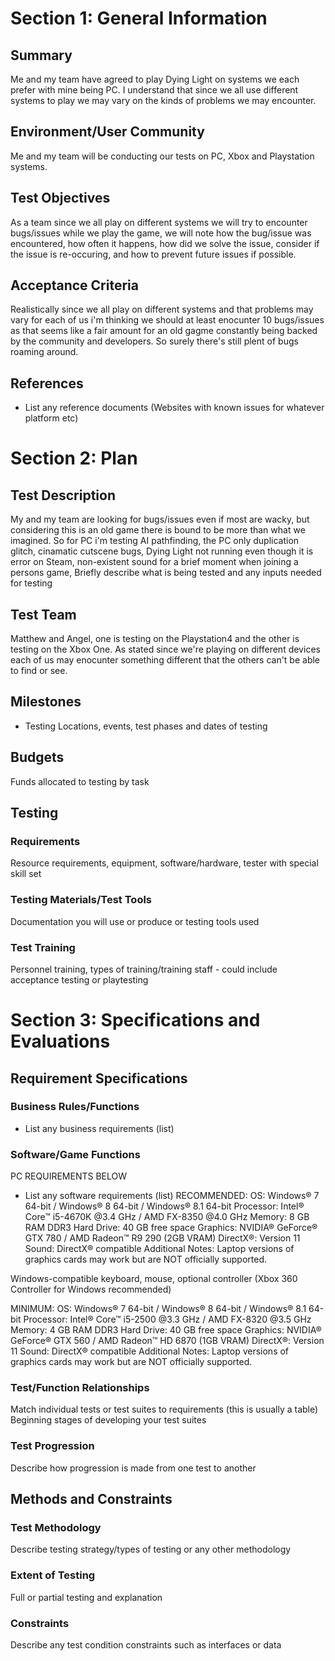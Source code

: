 # Section 1: General Information

## Summary

Me and my team have agreed to play Dying Light on systems we each prefer with mine being PC. I understand that since we all use different systems to play we may vary on the kinds of problems we may encounter. 

## Environment/User Community

Me and my team will be conducting our tests on PC, Xbox and Playstation systems.

## Test Objectives

As a team since we all play on different systems we will try to encounter bugs/issues while we play the game, we will note how the bug/issue was encountered, how often it happens, how did we solve the issue, consider if the issue is re-occuring, and how to prevent future issues if possible. 

## Acceptance Criteria

Realistically since we all play on different systems and that problems may vary for each of us i'm thinking we should at least enocunter 10 bugs/issues as that seems like a fair amount for an old gagme constantly being backed by the community and developers. So surely there's still plent of bugs roaming around.  

## References

* List any reference documents
(Websites with known issues for whatever platform etc)

# Section 2: Plan
## Test Description

My and my team are looking for bugs/issues even if most are wacky, but considering this is an old game there is bound to be more than what we imagined. So for PC i'm testing AI pathfinding, the PC only duplication glitch, cinamatic cutscene bugs, Dying Light not running even though it is error on Steam, non-existent sound for a brief moment when joining a persons game, 
Briefly describe what is being tested and any inputs needed for testing

## Test Team

Matthew and Angel, one is testing on the Playstation4  and the other is testing on the Xbox One. As stated since we're playing on different devices each of us may enocunter something different that the others can't be able to find or see. 

## Milestones

* Testing Locations, events, test phases and dates of testing

## Budgets

Funds allocated to testing by task

## Testing
### Requirements

Resource requirements, equipment, software/hardware, tester with special skill set

### Testing Materials/Test Tools

Documentation you will use or produce or testing tools used

### Test Training

Personnel training, types of training/training staff - could include acceptance testing or
playtesting

# Section 3: Specifications and Evaluations

## Requirement Specifications

### Business Rules/Functions

* List any business requirements (list)

### Software/Game Functions
PC REQUIREMENTS BELOW

* List any software requirements (list)
RECOMMENDED:
OS: Windows® 7 64-bit / Windows® 8 64-bit / Windows® 8.1 64-bit
Processor: Intel® Core™ i5-4670K @3.4 GHz / AMD FX-8350 @4.0 GHz
Memory: 8 GB RAM DDR3
Hard Drive: 40 GB free space
Graphics: NVIDIA® GeForce® GTX 780 / AMD Radeon™ R9 290 (2GB VRAM)
DirectX®: Version 11
Sound: DirectX® compatible
Additional Notes: Laptop versions of graphics cards may work but are NOT officially supported.

Windows-compatible keyboard, mouse, optional controller (Xbox 360 Controller for Windows recommended)

MINIMUM:
OS: Windows® 7 64-bit / Windows® 8 64-bit / Windows® 8.1 64-bit
Processor: Intel® Core™ i5-2500 @3.3 GHz / AMD FX-8320 @3.5 GHz
Memory: 4 GB RAM DDR3
Hard Drive: 40 GB free space
Graphics: NVIDIA® GeForce® GTX 560 / AMD Radeon™ HD 6870 (1GB VRAM)
DirectX®: Version 11
Sound: DirectX® compatible
Additional Notes: Laptop versions of graphics cards may work but are NOT officially supported.




### Test/Function Relationships

Match individual tests or test suites to requirements (this is usually a table)
Beginning stages of developing your test suites

### Test Progression
Describe how progression is made from one test to another

## Methods and Constraints

### Test Methodology

Describe testing strategy/types of testing or any other methodology

### Extent of Testing

Full or partial testing and explanation

### Constraints

Describe any test condition constraints such as interfaces or data
